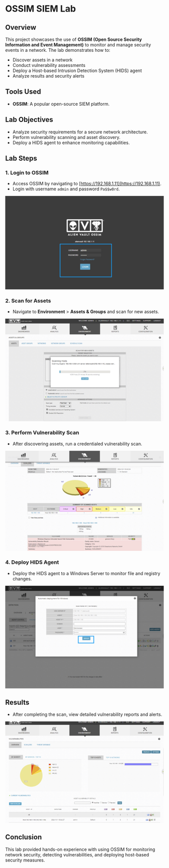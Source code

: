 # OSSIM SIEM Lab

## Overview
This project showcases the use of **OSSIM (Open Source Security Information and Event Management)** to monitor and manage security events in a network. The lab demonstrates how to:
- Discover assets in a network
- Conduct vulnerability assessments
- Deploy a Host-based Intrusion Detection System (HIDS) agent
- Analyze results and security alerts

## Tools Used
- **OSSIM**: A popular open-source SIEM platform.

## Lab Objectives
- Analyze security requirements for a secure network architecture.
- Perform vulnerability scanning and asset discovery.
- Deploy a HIDS agent to enhance monitoring capabilities.

## Lab Steps

### 1. Login to OSSIM
- Access OSSIM by navigating to [https://192.168.1.11](https://192.168.1.11).
- Login with username `admin` and password `Pa$$w0rd`.

![Login Screenshot](screenshots/step1-login.png)

### 2. Scan for Assets
- Navigate to **Environment** > **Assets & Groups** and scan for new assets.

![Asset Scan](screenshots/step2-asset-scan.png)

### 3. Perform Vulnerability Scan
- After discovering assets, run a credentialed vulnerability scan.

![Vulnerability Scan](screenshots/step3-vuln-scan.png)

### 4. Deploy HIDS Agent
- Deploy the HIDS agent to a Windows Server to monitor file and registry changes.

![HIDS Deployment](screenshots/step4-hids.png)

## Results
- After completing the scan, view detailed vulnerability reports and alerts.

![Report Screenshot](screenshots/step5-report.png)

## Conclusion
This lab provided hands-on experience with using OSSIM for monitoring network security, detecting vulnerabilities, and deploying host-based security measures.
